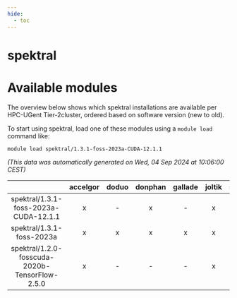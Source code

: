 ```yaml
---
hide:
  - toc
---
```


spektral
========

# Available modules


The overview below shows which spektral installations are available per HPC-UGent Tier-2cluster, ordered based on software version (new to old).

To start using spektral, load one of these modules using a `module load` command like:

```shell
module load spektral/1.3.1-foss-2023a-CUDA-12.1.1
```

*(This data was automatically generated on Wed, 04 Sep 2024 at 10:06:00 CEST)*  

| |accelgor|doduo|donphan|gallade|joltik|shinx|skitty|
| :---: | :---: | :---: | :---: | :---: | :---: | :---: | :---: |
|spektral/1.3.1-foss-2023a-CUDA-12.1.1|x|-|x|-|x|-|-|
|spektral/1.3.1-foss-2023a|x|x|x|x|x|x|x|
|spektral/1.2.0-fosscuda-2020b-TensorFlow-2.5.0|x|-|-|-|x|-|-|
